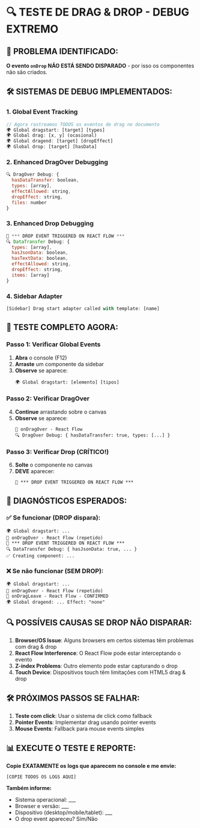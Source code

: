 # 🔍 TESTE DE DRAG & DROP - DEBUG EXTREMO

## 🚨 **PROBLEMA IDENTIFICADO:**

**O evento `onDrop` NÃO ESTÁ SENDO DISPARADO** - por isso os componentes não são criados.

## 🛠️ **SISTEMAS DE DEBUG IMPLEMENTADOS:**

### 1. **Global Event Tracking**
```javascript
// Agora rastreamos TODOS os eventos de drag no documento
🌍 Global dragstart: [target] [types]
🌍 Global drag: [x, y] (ocasional)
🌍 Global dragend: [target] [dropEffect]
🌍 Global drop: [target] [hasData]
```

### 2. **Enhanced DragOver Debugging**
```javascript
🔍 DragOver Debug: {
  hasDataTransfer: boolean,
  types: [array],
  effectAllowed: string,
  dropEffect: string,
  files: number
}
```

### 3. **Enhanced Drop Debugging**
```javascript
🎯 *** DROP EVENT TRIGGERED ON REACT FLOW ***
🔍 DataTransfer Debug: {
  types: [array],
  hasJsonData: boolean,
  hasTextData: boolean,
  effectAllowed: string,
  dropEffect: string,
  items: [array]
}
```

### 4. **Sidebar Adapter**
```javascript
[Sidebar] Drag start adapter called with template: [name]
```

## 🧪 **TESTE COMPLETO AGORA:**

### Passo 1: Verificar Global Events
1. **Abra** o console (F12)
2. **Arraste** um componente da sidebar
3. **Observe** se aparece:
   ```
   🌍 Global dragstart: [elemento] [tipos]
   ```

### Passo 2: Verificar DragOver
4. **Continue** arrastando sobre o canvas
5. **Observe** se aparece:
   ```
   🎯 onDragOver - React Flow
   🔍 DragOver Debug: { hasDataTransfer: true, types: [...] }
   ```

### Passo 3: Verificar Drop (CRÍTICO!)
6. **Solte** o componente no canvas
7. **DEVE** aparecer:
   ```
   🎯 *** DROP EVENT TRIGGERED ON REACT FLOW ***
   ```

## 🚨 **DIAGNÓSTICOS ESPERADOS:**

### ✅ Se funcionar (DROP dispara):
```
🌍 Global dragstart: ...
🎯 onDragOver - React Flow (repetido)
🎯 *** DROP EVENT TRIGGERED ON REACT FLOW ***
🔍 DataTransfer Debug: { hasJsonData: true, ... }
✅ Creating component: ...
```

### ❌ Se não funcionar (SEM DROP):
```
🌍 Global dragstart: ...
🎯 onDragOver - React Flow (repetido)
🎯 onDragLeave - React Flow - CONFIRMED
🌍 Global dragend: ... Effect: "none"
```

## 🔍 **POSSÍVEIS CAUSAS SE DROP NÃO DISPARAR:**

1. **Browser/OS Issue**: Alguns browsers em certos sistemas têm problemas com drag & drop
2. **React Flow Interference**: O React Flow pode estar interceptando o evento
3. **Z-index Problems**: Outro elemento pode estar capturando o drop
4. **Touch Device**: Dispositivos touch têm limitações com HTML5 drag & drop

## 🛠️ **PRÓXIMOS PASSOS SE FALHAR:**

1. **Teste com click**: Usar o sistema de click como fallback
2. **Pointer Events**: Implementar drag usando pointer events
3. **Mouse Events**: Fallback para mouse events simples

## 📊 **EXECUTE O TESTE E REPORTE:**

**Copie EXATAMENTE os logs que aparecem no console e me envie:**

```
[COPIE TODOS OS LOGS AQUI]
```

**Também informe:**
- Sistema operacional: ___
- Browser e versão: ___
- Dispositivo (desktop/mobile/tablet): ___
- O drop event apareceu? Sim/Não 
